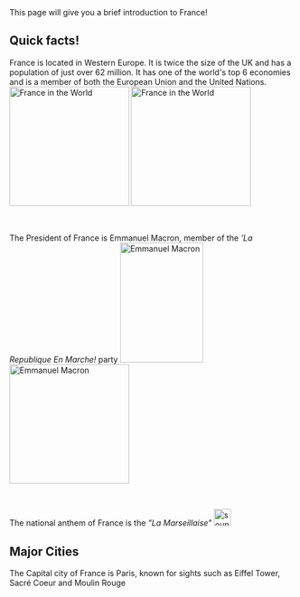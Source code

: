 <body> This page will give you a brief introduction to France! 
  <h2> Quick facts! </h2>
<p> France is located in Western Europe. It is twice the size of the UK and has a population of just over 62 million. It has one of the world's top 6 economies and is a member of both the European Union and the United Nations. 
<img src="https://upload.wikimedia.org/wikipedia/commons/thumb/a/a4/EU-France_%28orthographic_projection%29.svg/440px-EU-France_%28orthographic_projection%29.svg.png" alt="France in the World" height="211.5" > <img src="https://upload.wikimedia.org/wikipedia/commons/thumb/d/d7/France_base_map_18_regions.png/1296px-France_base_map_18_regions.png" alt="France in the World" height="211.5" >  </p>
<br>
  <p> The President of France is Emmanuel Macron, member of the <i>'La Republique En Marche! </i> party  <img src=" https://upload.wikimedia.org/wikipedia/commons/f/f4/Emmanuel_Macron_in_2019.jpg" alt="Emmanuel Macron" width="147" height="211.5" > <img src="https://upload.wikimedia.org/wikipedia/commons/thumb/9/91/Emmanuel_Macron_%2827_ao%C3%BBt_2014%29.jpg/538px-Emmanuel_Macron_%2827_ao%C3%BBt_2014%29.jpg" alt="Emmanuel Macron" style="float:middle" height="211.5" > </p>
    <br>
  <p> The national anthem of France is the <i> "La Marseillaise" </i>  <img src="https://upload.wikimedia.org/wikipedia/commons/thumb/d/d6/Emoji_u1f509.svg/70px-Emoji_u1f509.svg.png" alt= "sound image" onClick="document.getElementById('audio_play').play(); return false;"  width="30" height="30" /> 
    <audio id="audio_play">
    <source src="https://upload.wikimedia.org/wikipedia/commons/3/30/La_Marseillaise.ogg" type="audio/ogg" />
      </audio>

  <h2> Major Cities </h2>
<p> The Capital city of France is Paris, known for sights such as Eiffel Tower, Sacré Coeur and Moulin Rouge
  
